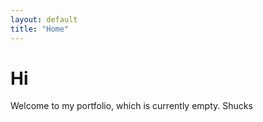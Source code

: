 ```yaml
---
layout: default
title: "Home"
---
```


# Hi
Welcome to my portfolio, which is currently empty. Shucks
